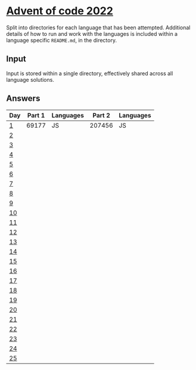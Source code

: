 # [Advent of code 2022](https://adventofcode.com/2022/)

Split into directories for each language that has been attempted. Additional
details of how to run and work with the languages is included within a language
specific `README.md`, in the directory.

## Input

Input is stored within a single directory, effectively shared across all
language solutions.

## Answers

| Day                                        | Part 1  | Languages | Part 2  | Languages |
| ---                                        | ------- | --------- | ------- | --------- |
| [1](https://adventofcode.com/2022/day/1)   | 69177   | JS        | 207456  | JS        |
| [2](https://adventofcode.com/2022/day/2)   |         |           |         |           |
| [3](https://adventofcode.com/2022/day/3)   |         |           |         |           |
| [4](https://adventofcode.com/2022/day/4)   |         |           |         |           |
| [5](https://adventofcode.com/2022/day/5)   |         |           |         |           |
| [6](https://adventofcode.com/2022/day/6)   |         |           |         |           |
| [7](https://adventofcode.com/2022/day/7)   |         |           |         |           |
| [8](https://adventofcode.com/2022/day/8)   |         |           |         |           |
| [9](https://adventofcode.com/2022/day/9)   |         |           |         |           |
| [10](https://adventofcode.com/2022/day/10) |         |           |         |           |
| [11](https://adventofcode.com/2022/day/11) |         |           |         |           |
| [12](https://adventofcode.com/2022/day/12) |         |           |         |           |
| [13](https://adventofcode.com/2022/day/13) |         |           |         |           |
| [14](https://adventofcode.com/2022/day/14) |         |           |         |           |
| [15](https://adventofcode.com/2022/day/15) |         |           |         |           |
| [16](https://adventofcode.com/2022/day/16) |         |           |         |           |
| [17](https://adventofcode.com/2022/day/17) |         |           |         |           |
| [18](https://adventofcode.com/2022/day/18) |         |           |         |           |
| [19](https://adventofcode.com/2022/day/19) |         |           |         |           |
| [20](https://adventofcode.com/2022/day/20) |         |           |         |           |
| [21](https://adventofcode.com/2022/day/21) |         |           |         |           |
| [22](https://adventofcode.com/2022/day/22) |         |           |         |           |
| [23](https://adventofcode.com/2022/day/23) |         |           |         |           |
| [24](https://adventofcode.com/2022/day/24) |         |           |         |           |
| [25](https://adventofcode.com/2022/day/25) |         |           |         |           |
